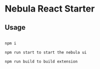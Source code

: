 # Nebula React Starter


## Usage

```js

npm i

npm run start to start the nebula ui

npm run build to build extension

```
